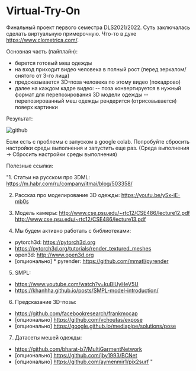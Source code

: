 # Virtual-Try-On
Финальный проект первого семестра DLS2021/2022. Суть заключалась сделать виртуальную примерочную. Что-то в духе https://www.clometrica.com/.


Основная часть (пайплайн):
- берется готовый меш одежды
- на вход приходит видео человека в полный 
рост (перед зеркалом/снятого от 3-го лица)
- предсказывается 3D-поза человека 
по этому видео (покадрово)
- далее на каждом кадре видео:
-- поза конвертируется в нужный 
формат для перепозирования 3D 
модели одежды 
-- перепозированный меш одежды 
рендерится (отрисовывается) поверх 
картинки


Результат: 



![github](https://github.com/richlukich/Virtual-Try-On/blob/main/image.gif)

Если есть с проблемы с запуском в google colab. Попробуйте сбросить настройки среды выполнения и запустить еще раз. (Среда выполнения -> Сбросить настройки среды выполнения)


Полезные ссылки:

"1. Статьи на русском про 3DML: https://m.habr.com/ru/company/itmai/blog/503358/

2. Рассказ про моделирование 3D одежды: 
https://youtu.be/ySx-iE-mb0s 

3. Модель камеры: 
http://www.cse.psu.edu/~rtc12/CSE486/lecture12.pdf
http://www.cse.psu.edu/~rtc12/CSE486/lecture13.pdf 

4. Мы будем активно работать с библиотеками:
* pytorch3d: https://pytorch3d.org
* https://pytorch3d.org/tutorials/render_textured_meshes
* open3d: http://www.open3d.org
* [опционально] * pyrender: https://github.com/mmatl/pyrender

5. SMPL: 
* https://www.youtube.com/watch?v=kuBlUyHeV5U
* https://khanhha.github.io/posts/SMPL-model-introduction/ 

6. Предсказание 3D-позы: 
* https://github.com/facebookresearch/frankmocap
* [опционально] https://github.com/vchoutas/expose
* [опционально] https://google.github.io/mediapipe/solutions/pose

7. Датасеты мешей одежды: 
* https://github.com/bharat-b7/MultiGarmentNetwork
* [опционально] https://github.com/jby1993/BCNet 
* [опционально] https://github.com/aymenmir1/pix2surf "

